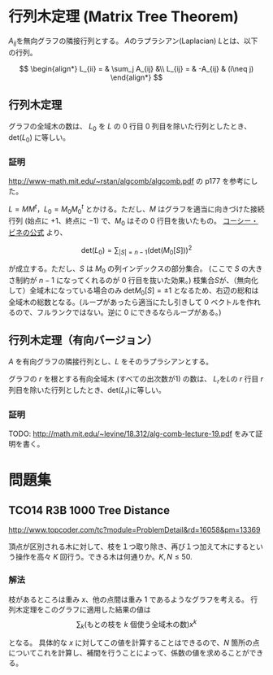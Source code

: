 # 行列木定理 (Matrix Tree Theorem)

$A_{ij}$を無向グラフの隣接行列とする。 $A$のラプラシアン(Laplacian) $L$とは、以下の行列。

$$
\begin{align*}
L_{ii} = & \sum_j A_{ij} &\\
L_{ij} = & -A_{ij}       & (i\neq j)
\end{align*}
$$

## 行列木定理
グラフの全域木の数は、 $L_0$ を $L$ の 0 行目 0 列目を除いた行列としたとき、$\mathrm{det}(L_0)$ に等しい。

### 証明
http://www-math.mit.edu/~rstan/algcomb/algcomb.pdf の p177 を参考にした。

$L=MM^t$，$L_0=M_0M_0^t$ とかける。ただし、$M$ はグラフを適当に向きづけた接続行列 (始点に $+1$、終点に $-1$) で、$M_0$ はその 0 行目を抜いたもの。
[コーシー・ビネの公式](#md/cauchy_binet.md) より、

$$
\mathrm{det}(L_0)=\sum_{|S|=n-1}(\mathrm{det}(M_0[S]))^2
$$

が成立する。ただし、$S$ は $M_0$ の列インデックスの部分集合。 (ここで $S$ の大きさ制約が $n-1$ になってくれるのが 0 行目を抜いた効果。)
枝集合$S$が、（無向化して）全域木になっている場合のみ
$\mathrm{det}M_0[S]= \pm 1$ となるため、右辺の総和は全域木の総数となる。(ループがあったら適当にたし引きして 0 ベクトルを作れるので、フルランクではない。逆に 0 にできるならループがある。)

## 行列木定理（有向バージョン）
$A$ を有向グラフの隣接行列とし、$L$ をそのラプラシアンとする。

グラフの $r$ を根とする有向全域木 (すべての出次数が1) の数は、 $L_r$を$L$の $r$ 行目 $r$ 列目を除いた行列としたとき、$\mathrm{det}(L_r)$に等しい。
### 証明
TODO: http://math.mit.edu/~levine/18.312/alg-comb-lecture-19.pdf をみて証明を書く。


# 問題集
## TCO14 R3B 1000 Tree Distance
http://www.topcoder.com/tc?module=ProblemDetail&rd=16058&pm=13369

頂点が区別される木に対して、枝を１つ取り除き、再び１つ加えて木にするという操作を高々 $K$ 回行う。できる木は何通りか。$K,N \leq 50$.

### 解法
枝があるところは重み $x$、他の点間は重み 1 であるようなグラフを考える。
行列木定理をこのグラフに適用した結果の値は
$$
\sum_k (\mbox{もとの枝を }k\mbox{ 個使う全域木の数})x^k
$$

となる。
具体的な $x$ に対してこの値を計算することはできるので、$N$ 箇所の点についてこれを計算し、補間を行うことによって、係数の値を求めることができる。

